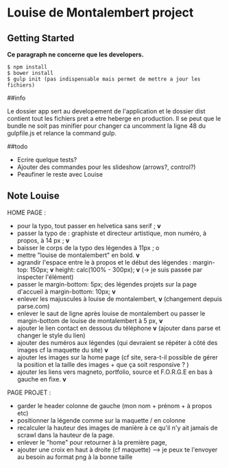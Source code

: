 # Louise de Montalembert project

## Getting Started
**Ce paragraph ne concerne que les developers.**

    $ npm install
    $ bower install
    $ gulp init (pas indispensable mais permet de mettre a jour les fichiers)

##info

Le dossier app sert au developement de l'application et le dossier dist contient tout les fichiers pret a etre heberge 
en production. Il se peut que le bundle ne soit pas minifier pour changer ca uncomment la ligne 48 du gulpfile.js et 
relance la command gulp.

##todo
- Ecrire quelque tests?
- Ajouter des commandes pour les slideshow (arrows?, control?)
- Peaufiner le reste avec Louise


## Note Louise

HOME PAGE :

- pour la typo, tout passer en helvetica sans serif ; **v**
- passer la typo de : graphiste et directeur artistique, mon numéro, à propos, à 14 px ; **v**
- baisser le corps de la typo des légendes à 11px ; o
- mettre "louise de montalembert" en bold. **v**
- agrandir l'espace entre le à propos et le début des légendes : 
margin-top: 150px; **v**
height: calc(100% - 300px); **v**
(-> je suis passée par inspecter l'élément)
- passer le margin-bottom: 5px; des légendes projets sur la page d'accueil à margin-bottom: 10px; **v**
- enlever les majuscules à louise de montalembert, **v** (changement depuis parse.com)
- enlever le saut de ligne après louise de montalembert ou passer le margin-bottom de louise de montalembert à 5 px, **v**
- ajouter le lien contact en dessous du téléphone **v** (ajouter dans parse et changer le style du lien)
- ajouter des numéros aux légendes (qui devraient se répéter à côté des images cf la maquette du site) **v**
- ajouter les images sur la home page (cf site, sera-t-il possible de gérer la position et la taille des images + que ça soit responsive ? )
- ajouter les liens vers magneto, portfolio, source et F.O.R.G.E en bas à gauche en fixe.  **v**

PAGE PROJET : 

- garder le header colonne de gauche (mon nom + prénom + à propos etc)
- positionner la légende comme sur la maquette / en colonne 
- recalculer la hauteur des images de manière à ce qu'il n'y ait jamais de scrawl dans la hauteur de la page. 
- enlever le "home" pour retourner à la première page, 
- ajouter une croix en haut à droite (cf maquette) 
—> je peux te l'envoyer au besoin au format png à la bonne taille